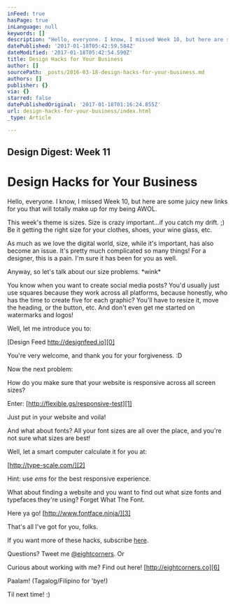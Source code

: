 ```yaml
---
inFeed: true
hasPage: true
inLanguage: null
keywords: []
description: "Hello, everyone. I know, I missed Week 10, but here are some juicy new links for you that will totally make up for my being AWOL.\_"
datePublished: '2017-01-18T05:42:59.584Z'
dateModified: '2017-01-18T05:42:54.590Z'
title: Design Hacks for Your Business
author: []
sourcePath: _posts/2016-03-18-design-hacks-for-your-business.md
authors: []
publisher: {}
via: {}
starred: false
datePublishedOriginal: '2017-01-18T01:16:24.855Z'
url: design-hacks-for-your-business/index.html
_type: Article

---
```

## Design Digest: Week 11

# Design Hacks for Your Business

Hello, everyone. I know, I missed Week 10, but here are some juicy new links for you that will totally make up for my being AWOL. 

This week's theme is sizes. Size is crazy important...if you catch my drift. ;) Be it getting the right size for your clothes, shoes, your wine glass, etc.

As much as we love the digital world, size, while it's important, has also become an issue. It's pretty much complicated so many things! For a designer, this is a pain. I'm sure it has been for you as well.

Anyway, so let's talk about our size problems. \*wink\*

You know when you want to create social media posts? You'd usually just use squares because they work across all platforms, because honestly, who has the time to create five for each graphic? You'll have to resize it, move the heading, or the button, etc. And don't even get me started on watermarks and logos!

Well, let me introduce you to:

[Design Feed http://designfeed.io][0]

You're very welcome, and thank you for your forgiveness. :D

Now the next problem:

How do you make sure that your website is responsive across all screen sizes?

Enter: [http://flexible.gs/responsive-test][1]

Just put in your website and voila!

And what about fonts? All your font sizes are all over the place, and you're not sure what sizes are best!

Well, let a smart computer calculate it for you at:

[http://type-scale.com/][2]

Hint: use _ems_ for the best responsive experience.

What about finding a website and you want to find out what size fonts and typefaces they're using? Forget What The Font.

Here ya go! [http://www.fontface.ninja/][3]

That's all I've got for you, folks.  

If you want more of these hacks, subscribe [here][4].

Questions? Tweet me [@eightcorners][5].  Or

Curious about working with me? Find out here! [http://eightcorners.co][6]

Paalam! (Tagalog/Filipino for 'bye!)

Til next time! :)

[0]: http://designfeed.io/
[1]: http://flexible.gs/responsive-test/
[2]: http://type-scale.com/
[3]: http://www.fontface.ninja/
[4]: http://eepurl.com/bNWL1z
[5]: http://twitter.com/eightcorners
[6]: http://eightcorners.co/